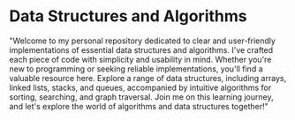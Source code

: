 # Data Structures and Algorithms
 "Welcome to my personal repository dedicated to clear and user-friendly implementations of essential data structures and algorithms. I've crafted each piece of code with simplicity and usability in mind. Whether you're new to programming or seeking reliable implementations, you'll find a valuable resource here. Explore a range of data structures, including arrays, linked lists, stacks, and queues, accompanied by intuitive algorithms for sorting, searching, and graph traversal. Join me on this learning journey, and let's explore the world of algorithms and data structures together!"
